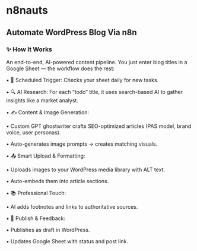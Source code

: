 # n8nauts

## Automate WordPress Blog Via n8n

### ✨ How It Works

An end-to-end, AI-powered content pipeline. You just enter blog titles in a Google Sheet — the workflow does the rest:

•	🔁 Scheduled Trigger: Checks your sheet daily for new tasks.

•	🔍 AI Research: For each “todo” title, it uses search-based AI to gather insights like a market analyst.

•	✍️ Content & Image Generation:

  •	Custom GPT ghostwriter crafts SEO-optimized articles (PAS model, brand voice, user personas).
  
  •	Auto-generates image prompts → creates matching visuals.

•	📤 Smart Upload & Formatting:
    
  •	Uploads images to your WordPress media library with ALT text.
  
  •	Auto-embeds them into article sections.

•	📚 Professional Touch:

  •	AI adds footnotes and links to authoritative sources.

•	🚀 Publish & Feedback:

  •	Publishes as draft in WordPress.
  
  •	Updates Google Sheet with status and post link.
